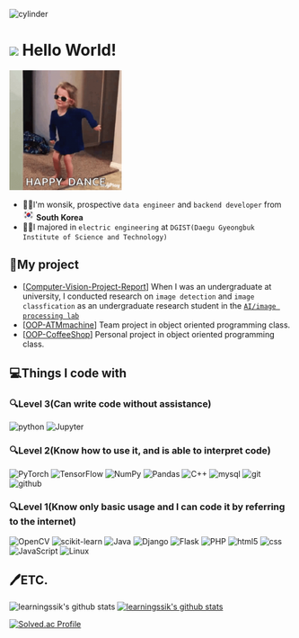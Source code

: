 ![cylinder](https://capsule-render.vercel.app/api?type=cylinder&color=auto&text=Hello%20World!&fontAlignY=45&fontSize=40&height=150&animation=blinking&desc=Wonssik's%20github%20profile&descAlignY=70)


<h1><img src="https://emojis.slackmojis.com/emojis/images/1531849430/4246/blob-sunglasses.gif?1531849430" width="30"/> Hello World! </h1>
<img src="claire-dancing.gif" width="200"/> 

- 👨‍💻I'm wonsik, prospective `data engineer` and `backend developer` from <img src="south-korea.png" width="20"/> <b>South Korea</b> 
- 👨‍🎓I majored in `electric engineering` at `DGIST(Daegu Gyeongbuk Institute of Science and Technology)`



<h2>📖My project </h2>

- [<a href = "https://github.com/learningssik/Computer-Vision-Project-Report">Computer-Vision-Project-Report</a>] When I was an undergraduate at university, I conducted research on `image detection` and `image classfication` as an undergraduate research student in the <a href = "https://sites.google.com/view/mispl"> `AI/image processing lab` </a>
- [<a href = "https://github.com/learningssik/OOP-ATMmachine">OOP-ATMmachine</a>] Team project in object oriented programming class.
- [<a href = "https://github.com/learningssik/OOP-CoffeeShop">OOP-CoffeeShop</a>] Personal project in object oriented programming class.



<h2>💻Things I code with</h2>
  
  <h3>🔍Level 3(Can write code without assistance)</h3>
  <p>
  <img alt="python" src="https://img.shields.io/badge/-Python-3776AB?style=flat-square&logo=python&logoColor=white" />
  <img alt="Jupyter" src="https://img.shields.io/badge/-Jupyter-F37626?style=flat-square&logo=Jupyter&logoColor=white" />
  </p>
  
  
  <h3>🔍Level 2(Know how to use it, and is able to interpret code)</h3>
  <p>
  <img alt="PyTorch" src="https://img.shields.io/badge/-PyTorch-EE4C2C?style=flat-square&logo=PyTorch&logoColor=white" />
  <img alt="TensorFlow" src="https://img.shields.io/badge/-TensorFlow-FF6F00?style=flat-square&logo=TensorFlow&logoColor=white" />
  
  <img alt="NumPy" src="https://img.shields.io/badge/-NumPy-013243?style=flat-square&logo=NumPy&logoColor=white" />
  <img alt="Pandas" src="https://img.shields.io/badge/-Pandas-150458?style=flat-square&logo=Pandas&logoColor=white" />
  
  <img alt="C++" src="https://img.shields.io/badge/-C++-00599C?style=flat-square&logo=c%2B%2B&logoColor=white" />
  
  <img alt="mysql" src="https://img.shields.io/badge/-MySQL-4479A1?style=flat-square&logo=mysql&logoColor=white" />
  
  <img alt="git" src="https://img.shields.io/badge/-Git-F05032?style=flat-square&logo=git&logoColor=white" />
  <img alt="github" src="https://img.shields.io/badge/-GitHub-181717?style=flat-square&logo=github&logoColor=white" />
  </p>
  
  
  <h3>🔍Level 1(Know only basic usage and I can code it by referring to the internet)</h3>
  <p>
  <img alt="OpenCV" src="https://img.shields.io/badge/-OpenCV-5C3EE8?style=flat-square&logo=OpenCV&logoColor=white" />
  <img alt="scikit-learn" src="https://img.shields.io/badge/-scikit_learn-F7931E?style=flat-square&logo=scikit-learn&logoColor=white" />
  
  <img alt="Java" src="https://img.shields.io/badge/-Java-007396?style=flat-square&logo=Java&logoColor=white" />
  


  <img alt="Django" src="https://img.shields.io/badge/-Django-092e20?style=flat-square&logo=Django&logoColor=white" />
  <img alt="Flask" src="https://img.shields.io/badge/-Flask-000000?style=flat-square&logo=Flask&logoColor=white" />
  <img alt="PHP" src="https://img.shields.io/badge/-PHP-777BB4?style=flat-square&logo=PHP&logoColor=white" />
  
  <img alt="html5" src="https://img.shields.io/badge/-HTML5-E34F26?style=flat-square&logo=html5&logoColor=white" />
  <img alt="css" src="https://img.shields.io/badge/-CSS-1572B6?style=flat-square&logo=css3&logoColor=white" />
  <img alt="JavaScript" src="https://img.shields.io/badge/-JavaScript-yellow?style=flat-square&logo=JavaScript&logoColor=white" />
  
  <img alt="Linux" src="https://img.shields.io/badge/-Linux-yellow?style=flat-square&logo=Linux&logoColor=white" />
  </p>

<h2>🖊ETC.</h2>

![learningssik's github stats](https://github-readme-stats.vercel.app/api?username=learningssik&show_icons=true) <tab> [![learningssik's github stats](https://github-readme-stats.vercel.app/api/top-langs/?username=learningssik&show_icons=true&hide_border=true&title_color=004386&icon_color=004386&layout=compact)](https://github.com/learningssik)     
  
[![Solved.ac Profile](http://mazassumnida.wtf/api/v2/generate_badge?boj=yoon6624)](https://solved.ac/이름/)
  
  
<!--
Hh
**MegaGnar13/MegaGnar13** is a ✨ _special_ ✨ repository because its `README.md` (this file) appears on your GitHub profile.

Here are some ideas to get you started:

- 🔭 I’m currently working on ...


- 🌱 I’m currently learning ...
- 👯 I’m looking to collaborate on ...
- 🤔 I’m looking for help with ...
- 💬 Ask me about ...
- 📫 How to reach me: ...
- 😄 Pronouns: ...dd
- ⚡ Fun fact: ...
-->

